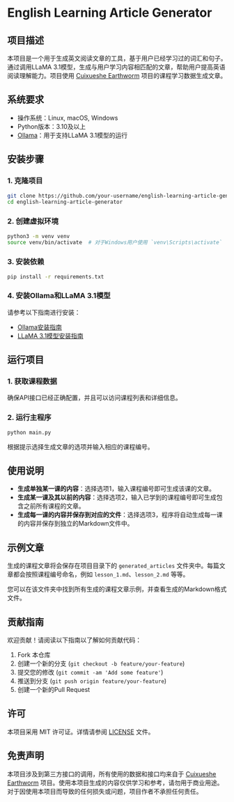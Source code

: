 
# English Learning Article Generator

## 项目描述

本项目是一个用于生成英文阅读文章的工具，基于用户已经学习过的词汇和句子。通过调用LLaMA 3.1模型，生成与用户学习内容相匹配的文章，帮助用户提高英语阅读理解能力。项目使用 [Cuixueshe Earthworm](https://github.com/cuixueshe/earthworm) 项目的课程学习数据生成文章。

## 系统要求

- 操作系统：Linux, macOS, Windows
- Python版本：3.10及以上
- [Ollama](https://ollama.com/)：用于支持LLaMA 3.1模型的运行

## 安装步骤

### 1. 克隆项目

```bash
git clone https://github.com/your-username/english-learning-article-generator.git
cd english-learning-article-generator
```

### 2. 创建虚拟环境

```bash
python3 -m venv venv
source venv/bin/activate  # 对于Windows用户使用 `venv\Scripts\activate`
```

### 3. 安装依赖

```bash
pip install -r requirements.txt
```

### 4. 安装Ollama和LLaMA 3.1模型

请参考以下指南进行安装：

- [Ollama安装指南](https://ollama.com/)
- [LLaMA 3.1模型安装指南](https://ollama.com/library/llama3.1)

## 运行项目

### 1. 获取课程数据

确保API接口已经正确配置，并且可以访问课程列表和详细信息。

### 2. 运行主程序

```bash
python main.py
```

根据提示选择生成文章的选项并输入相应的课程编号。

## 使用说明

- **生成单独某一课的内容**：选择选项1，输入课程编号即可生成该课的文章。
- **生成某一课及其以前的内容**：选择选项2，输入已学到的课程编号即可生成包含之前所有课程的文章。
- **生成每一课的内容并保存到对应的文件**：选择选项3，程序将自动生成每一课的内容并保存到独立的Markdown文件中。

## 示例文章

生成的课程文章将会保存在项目目录下的 `generated_articles` 文件夹中。每篇文章都会按照课程编号命名，例如 `lesson_1.md`、`lesson_2.md` 等等。

您可以在该文件夹中找到所有生成的课程文章示例，并查看生成的Markdown格式文件。

## 贡献指南

欢迎贡献！请阅读以下指南以了解如何贡献代码：

1. Fork 本仓库
2. 创建一个新的分支 (`git checkout -b feature/your-feature`)
3. 提交您的修改 (`git commit -am 'Add some feature'`)
4. 推送到分支 (`git push origin feature/your-feature`)
5. 创建一个新的Pull Request

## 许可

本项目采用 MIT 许可证。详情请参阅 [LICENSE](LICENSE) 文件。

## 免责声明

本项目涉及到第三方接口的调用，所有使用的数据和接口均来自于 [Cuixueshe Earthworm](https://github.com/cuixueshe/earthworm) 项目。使用本项目生成的内容仅供学习和参考，请勿用于商业用途。对于因使用本项目而导致的任何损失或问题，项目作者不承担任何责任。
